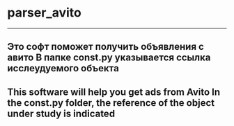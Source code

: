 # parser_avito
--------
Это софт поможет получить объявления с авито
В папке const.py указывается ссылка исслеудуемого объекта
--------
This software will help you get ads from Avito
In the const.py folder, the reference of the object under study is indicated
--------
